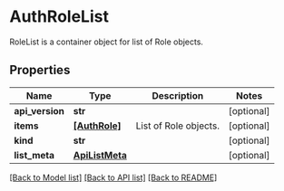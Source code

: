 # AuthRoleList

RoleList is a container object for list of Role objects.
## Properties
Name | Type | Description | Notes
------------ | ------------- | ------------- | -------------
**api_version** | **str** |  | [optional] 
**items** | [**[AuthRole]**](AuthRole.md) | List of Role objects. | [optional] 
**kind** | **str** |  | [optional] 
**list_meta** | [**ApiListMeta**](ApiListMeta.md) |  | [optional] 

[[Back to Model list]](../README.md#documentation-for-models) [[Back to API list]](../README.md#documentation-for-api-endpoints) [[Back to README]](../README.md)


